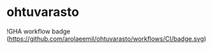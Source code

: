# ohtuvarasto

!GHA workflow badge (https://github.com/arolaeemil/ohtuvarasto/workflows/CI/badge.svg)
